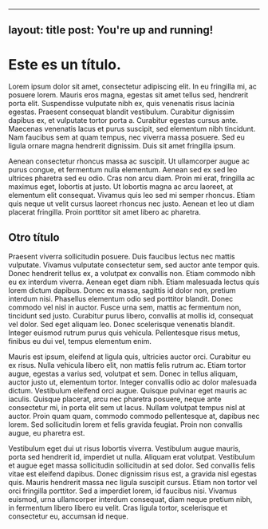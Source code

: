 ---------
layout: 	title
post:    You're up and running!
---------

# Este es un título.

Lorem ipsum dolor sit amet, consectetur adipiscing elit. In eu fringilla mi, ac posuere lorem. Mauris eros magna, egestas sit amet tellus sed, hendrerit porta elit. Suspendisse vulputate nibh ex, quis venenatis risus lacinia egestas. Praesent consequat blandit vestibulum. Curabitur dignissim dapibus ex, et vulputate tortor porta a. Curabitur egestas cursus ante. Maecenas venenatis lacus et purus suscipit, sed elementum nibh tincidunt. Nam faucibus sem at quam tempus, nec viverra massa posuere. Sed eu ligula ornare magna hendrerit dignissim. Duis sit amet fringilla ipsum.

Aenean consectetur rhoncus massa ac suscipit. Ut ullamcorper augue ac purus congue, et fermentum nulla elementum. Aenean sed ex sed leo ultrices pharetra sed eu odio. Cras non arcu diam. Proin mi erat, fringilla ac maximus eget, lobortis at justo. Ut lobortis magna ac arcu laoreet, at elementum elit consequat. Vivamus quis leo sed mi semper rhoncus. Etiam quis neque ut velit cursus laoreet rhoncus nec justo. Aenean et leo ut diam placerat fringilla. Proin porttitor sit amet libero ac pharetra.

## Otro título
Praesent viverra sollicitudin posuere. Duis faucibus lectus nec mattis vulputate. Vivamus vulputate consectetur sem, sed auctor ante tempor quis. Donec hendrerit tellus ex, a volutpat ex convallis non. Etiam commodo nibh eu ex interdum viverra. Aenean eget diam nibh. Etiam malesuada lectus quis lorem dictum dapibus. Donec ex massa, sagittis id dolor non, pretium interdum nisi. Phasellus elementum odio sed porttitor blandit. Donec commodo vel nisl in auctor. Fusce urna sem, mattis ac fermentum non, tincidunt sed justo. Curabitur purus libero, convallis at mollis id, consequat vel dolor. Sed eget aliquam leo. Donec scelerisque venenatis blandit. Integer euismod rutrum purus quis vehicula. Pellentesque risus metus, finibus eu dui vel, tempus elementum enim.

Mauris est ipsum, eleifend at ligula quis, ultricies auctor orci. Curabitur eu ex risus. Nulla vehicula libero elit, non mattis felis rutrum ac. Etiam tortor augue, egestas a varius sed, volutpat et sem. Donec in tellus aliquam, auctor justo ut, elementum tortor. Integer convallis odio ac dolor malesuada dictum. Vestibulum eleifend orci augue. Quisque pulvinar eget mauris ac iaculis. Quisque placerat, arcu nec pharetra posuere, neque ante consectetur mi, in porta elit sem ut lacus. Nullam volutpat tempus nisl at auctor. Proin quam quam, commodo commodo pellentesque at, dapibus nec lorem. Sed sollicitudin lorem et felis gravida feugiat. Proin non convallis augue, eu pharetra est.

Vestibulum eget dui ut risus lobortis viverra. Vestibulum augue mauris, porta sed hendrerit id, imperdiet ut nulla. Aliquam erat volutpat. Vestibulum et augue eget massa sollicitudin sollicitudin at sed dolor. Sed convallis felis vitae est eleifend dapibus. Donec dignissim risus est, a gravida nisl egestas quis. Mauris hendrerit massa nec ligula suscipit cursus. Etiam non tortor vel orci fringilla porttitor. Sed a imperdiet lorem, id faucibus nisi. Vivamus euismod, urna ullamcorper interdum consequat, diam neque pretium nibh, in fermentum libero libero eu velit. Cras ligula tortor, scelerisque et consectetur eu, accumsan id neque. 
